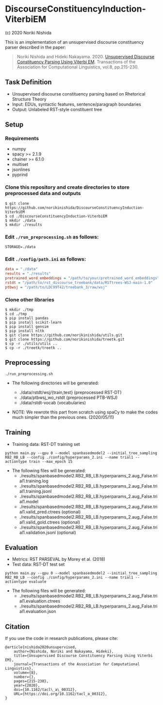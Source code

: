# DiscourseConstituencyInduction-ViterbiEM

(c) 2020 Noriki Nishida

This is an implementation of an unsupervised discourse constituency parser described in the paper:

> Noriki Nishida and Hideki Nakayama. 2020. [Unsupervised Discourse Constituency Parsing Using Viterbi EM](https://www.mitpressjournals.org/doi/full/10.1162/tacl_a_00312). Transactions of the Association for Computational Linguistics, vol.8, pp.215-230.

## Task Definition ##

- Unsupervised discourse constituency parsing based on Rhetorical Structure Theory
- Input: EDUs, syntactic features, sentence/paragraph boundaries
- Output: Unlabeled RST-style constituent tree

## Setup ##

### Requirements

- numpy
- spacy >= 2.1.9
- chainer >= 6.1.0
- multiset
- jsonlines
- pyprind

### Clone this repository and create directories to store preprocessed data and outputs

```
$ git clone https://github.com/norikinishida/DiscourseConstituencyInduction-ViterbiEM
$ cd ./DiscourseConstituencyInduction-ViterbiEM
$ mkdir ./data
$ mkdir ./results
```

### Edit ```./run_preprocessing.sh``` as follows:

```shell
STORAGE=./data
```

### Edit ```./config/path.ini``` as follows:

```INI
data = "./data"
results = "./results"
pretrained_word_embeddings = "/path/to/your/pretrained_word_embeddings"
rstdt = "/path/to/rst_discourse_treebank/data/RSTtrees-WSJ-main-1.0"
ptbwsj = "/path/to/LDC99T42/treebank_3/raw/wsj"
```

### Clone other libraries

```
$ mkdir ./tmp
$ cd ./tmp
$ pip install pandas
$ pip install scikit-learn
$ pip install gensim
$ pip install nltk
$ git clone https://github.com/norikinishida/utils.git
$ git clone https://github.com/norikinishida/treetk.git
$ cp -r ./utils/utils ..
$ cp -r ./treetk/treetk ..
```

## Preprocessing ##

```
./run_preprocessing.sh
```

- The following directories will be generated:
    - ./data/rstdt/wsj/{train,test} (preprocessed RST-DT)
    - ./data/ptbwsj_wo_rstdt (preprocessed PTB-WSJ)
    - ./data/rstdt-vocab (vocabularies)

- NOTE: We rewrote this part from scratch using spaCy to make the codes much simpler than the previous ones. (2020/05/11)

## Training ##

- Training data: RST-DT training set

```
python main.py --gpu 0 --model spanbasedmodel2 --initial_tree_sampling RB2_RB_LB --config ./config/hyperparams_2.ini --name trial1 --actiontype train --max_epoch 15
```

- The following files will be generated:
    - ./results/spanbasedmodel2.RB2_RB_LB.hyperparams_2.aug_False.trial1.training.log
    - ./results/spanbasedmodel2.RB2_RB_LB.hyperparams_2.aug_False.trial1.training.jsonl
    - ./results/spanbasedmodel2.RB2_RB_LB.hyperparams_2.aug_False.trial1.model
    - ./results/spanbasedmodel2.RB2_RB_LB.hyperparams_2.aug_False.trial1.valid_pred.ctrees (optional)
    - ./results/spanbasedmodel2.RB2_RB_LB.hyperparams_2.aug_False.trial1.valid_gold.ctrees (optional)
    - ./results/spanbasedmodel2.RB2_RB_LB.hyperparams_2.aug_False.trial1.validation.jsonl (optional)

## Evaluation ##

- Metrics: RST PARSEVAL by Morey et al. (2018)
- Test data: RST-DT test set

```
python main.py --gpu 0 --model spanbasedmodel2 --initial_tree_sampling RB2_RB_LB --config ./config/hyperparams_2.ini --name trial1 --actiontype evaluate
```

- The following files will be generated:
    - ./results/spanbasedmodel2.RB2_RB_LB.hyperparams_2.aug_False.trial1.evaluation.ctrees
    - ./results/spanbasedmodel2.RB2_RB_LB.hyperparams_2.aug_False.trial1.evaluation.json

## Citation ##

If you use the code in research publications, please cite:

```
@article{nishida2020unsupervised,
    author={Nishida, Noriki and Nakayama, Hideki},
    title={Unsupervised Discourse Constituency Parsing Using Viterbi EM},
    journal={Transactions of the Association for Computational Linguistics},
    volume={8},
    number={},
    pages={215-230},
    year={2020},
    doi={10.1162/tacl\_a\_00312},
    URL={https://doi.org/10.1162/tacl_a_00312},
}
```

